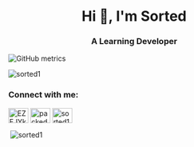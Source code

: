 <h1 align="center">Hi 👋, I'm Sorted</h1>
<h3 align="center">A Learning Developer</h3>

![GitHub metrics](https://metrics.lecoq.io/Sorted1)  

<p align="left"> <img src="https://komarev.com/ghpvc/?username=sorted1&label=Profile%20views&color=0e75b6&style=flat" alt="sorted1" /> </p>

<h3 align="left">Connect with me:</h3>
<p align="left">
<a href="https://discord.gg/CUGdc9h7Y2" target="blank"><img align="center" src="https://raw.githubusercontent.com/rahuldkjain/github-profile-readme-generator/master/src/images/icons/Social/discord.svg" alt="EZEJYkhhdf" height="30" width="40" /></a>
<a href="https://dev.to/packed1" target="blank"><img align="center" src="https://raw.githubusercontent.com/rahuldkjain/github-profile-readme-generator/master/src/images/icons/Social/devto.svg" alt="packed1" height="30" width="40" /></a>
<a href="https://instagram.com/sorted1415" target="blank"><img align="center" src="https://raw.githubusercontent.com/rahuldkjain/github-profile-readme-generator/master/src/images/icons/Social/instagram.svg" alt="sorted1415" height="30" width="40" /></a>
</p>

<p>&nbsp;<img align="center" src="https://github-readme-stats.vercel.app/api?username=sorted1&show_icons=true&locale=en" alt="sorted1" /></p>


